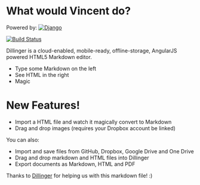 # What would Vincent do?

Powered by:
[![Django](https://upload.wikimedia.org/wikipedia/de/thumb/0/0e/Django-logo.svg/320px-Django-logo.svg.png)](https://www.djangoproject.com/)

[![Build Status](https://travis-ci.org/joemccann/dillinger.svg?branch=master)](https://github.com/timlukaskuehl/nst_v2)

Dillinger is a cloud-enabled, mobile-ready, offline-storage, AngularJS powered HTML5 Markdown editor.

  - Type some Markdown on the left
  - See HTML in the right
  - Magic

# New Features!

  - Import a HTML file and watch it magically convert to Markdown
  - Drag and drop images (requires your Dropbox account be linked)


You can also:
  - Import and save files from GitHub, Dropbox, Google Drive and One Drive
  - Drag and drop markdown and HTML files into Dillinger
  - Export documents as Markdown, HTML and PDF

Thanks to [Dillinger](https://dillinger.io/) for helping us with this markdown file! :)